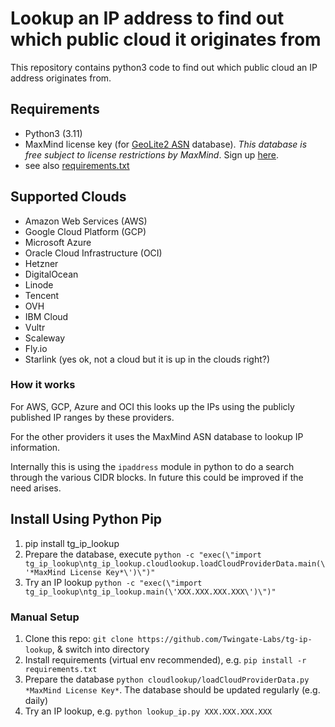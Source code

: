 # Lookup an IP address to find out which public cloud it originates from

This repository contains python3 code to find out which public cloud an IP address originates from.

## Requirements
* Python3 (3.11)
* MaxMind license key (for [GeoLite2 ASN](https://dev.maxmind.com/geoip/docs/databases/asn) database). *This database is free subject to license restrictions by MaxMind*. Sign up [here](https://www.maxmind.com/en/geolite2/signup).
* see also [requirements.txt](requirements.txt)

## Supported Clouds
* Amazon Web Services (AWS)
* Google Cloud Platform (GCP)
* Microsoft Azure
* Oracle Cloud Infrastructure (OCI)
* Hetzner
* DigitalOcean
* Linode
* Tencent
* OVH
* IBM Cloud
* Vultr
* Scaleway
* Fly.io
* Starlink (yes ok, not a cloud but it is up in the clouds right?)

### How it works
For AWS, GCP, Azure and OCI this looks up the IPs using the publicly published IP ranges by these providers.

For the other providers it uses the MaxMind ASN database to lookup IP information.

Internally this is using the `ipaddress` module in python to do a search through the various CIDR blocks. In future this could be improved if the need arises.

## Install Using Python Pip
1. pip install tg_ip_lookup
2. Prepare the database, execute `python -c "exec(\"import tg_ip_lookup\ntg_ip_lookup.cloudlookup.loadCloudProviderData.main(\'*MaxMind License Key*\')\")"`
3. Try an IP lookup `python -c "exec(\"import tg_ip_lookup\ntg_ip_lookup.main(\'XXX.XXX.XXX.XXX\')\")"`

### Manual Setup
1. Clone this repo: `git clone https://github.com/Twingate-Labs/tg-ip-lookup`, & switch into directory
2. Install requirements (virtual env recommended), e.g. `pip install -r requirements.txt`
3. Prepare the database `python cloudlookup/loadCloudProviderData.py *MaxMind License Key*`. The database should be updated regularly (e.g. daily)
4. Try an IP lookup, e.g. `python lookup_ip.py XXX.XXX.XXX.XXX`